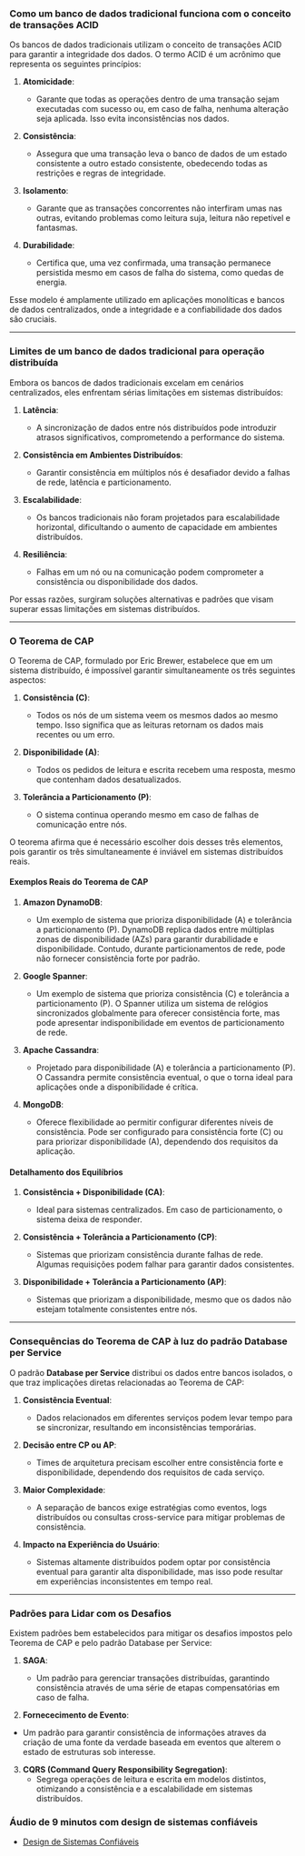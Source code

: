 ### Como um banco de dados tradicional funciona com o conceito de transações ACID

Os bancos de dados tradicionais utilizam o conceito de transações ACID para garantir a integridade dos dados. O termo ACID é um acrônimo que representa os seguintes princípios:

1. **Atomicidade**:
   - Garante que todas as operações dentro de uma transação sejam executadas com sucesso ou, em caso de falha, nenhuma alteração seja aplicada. Isso evita inconsistências nos dados.

2. **Consistência**:
   - Assegura que uma transação leva o banco de dados de um estado consistente a outro estado consistente, obedecendo todas as restrições e regras de integridade.

3. **Isolamento**:
   - Garante que as transações concorrentes não interfiram umas nas outras, evitando problemas como leitura suja, leitura não repetível e fantasmas.

4. **Durabilidade**:
   - Certifica que, uma vez confirmada, uma transação permanece persistida mesmo em casos de falha do sistema, como quedas de energia.

Esse modelo é amplamente utilizado em aplicações monolíticas e bancos de dados centralizados, onde a integridade e a confiabilidade dos dados são cruciais.

---

### Limites de um banco de dados tradicional para operação distribuída

Embora os bancos de dados tradicionais excelam em cenários centralizados, eles enfrentam sérias limitações em sistemas distribuídos:

1. **Latência**:
   - A sincronização de dados entre nós distribuídos pode introduzir atrasos significativos, comprometendo a performance do sistema.

2. **Consistência em Ambientes Distribuídos**:
   - Garantir consistência em múltiplos nós é desafiador devido a falhas de rede, latência e particionamento.

3. **Escalabilidade**:
   - Os bancos tradicionais não foram projetados para escalabilidade horizontal, dificultando o aumento de capacidade em ambientes distribuídos.

4. **Resiliência**:
   - Falhas em um nó ou na comunicação podem comprometer a consistência ou disponibilidade dos dados.

Por essas razões, surgiram soluções alternativas e padrões que visam superar essas limitações em sistemas distribuídos.

---

### O Teorema de CAP

O Teorema de CAP, formulado por Eric Brewer, estabelece que em um sistema distribuído, é impossível garantir simultaneamente os três seguintes aspectos:

1. **Consistência (C)**:
   - Todos os nós de um sistema veem os mesmos dados ao mesmo tempo. Isso significa que as leituras retornam os dados mais recentes ou um erro.

2. **Disponibilidade (A)**:
   - Todos os pedidos de leitura e escrita recebem uma resposta, mesmo que contenham dados desatualizados.

3. **Tolerância a Particionamento (P)**:
   - O sistema continua operando mesmo em caso de falhas de comunicação entre nós.

O teorema afirma que é necessário escolher dois desses três elementos, pois garantir os três simultaneamente é inviável em sistemas distribuídos reais.

#### Exemplos Reais do Teorema de CAP

1. **Amazon DynamoDB**:
   - Um exemplo de sistema que prioriza disponibilidade (A) e tolerância a particionamento (P). DynamoDB replica dados entre múltiplas zonas de disponibilidade (AZs) para garantir durabilidade e disponibilidade. Contudo, durante particionamentos de rede, pode não fornecer consistência forte por padrão.

2. **Google Spanner**:
   - Um exemplo de sistema que prioriza consistência (C) e tolerância a particionamento (P). O Spanner utiliza um sistema de relógios sincronizados globalmente para oferecer consistência forte, mas pode apresentar indisponibilidade em eventos de particionamento de rede.

3. **Apache Cassandra**:
   - Projetado para disponibilidade (A) e tolerância a particionamento (P). O Cassandra permite consistência eventual, o que o torna ideal para aplicações onde a disponibilidade é crítica.

4. **MongoDB**:
   - Oferece flexibilidade ao permitir configurar diferentes níveis de consistência. Pode ser configurado para consistência forte (C) ou para priorizar disponibilidade (A), dependendo dos requisitos da aplicação.

#### Detalhamento dos Equilíbrios

1. **Consistência + Disponibilidade (CA)**:
   - Ideal para sistemas centralizados. Em caso de particionamento, o sistema deixa de responder.

2. **Consistência + Tolerância a Particionamento (CP)**:
   - Sistemas que priorizam consistência durante falhas de rede. Algumas requisições podem falhar para garantir dados consistentes.

3. **Disponibilidade + Tolerância a Particionamento (AP)**:
   - Sistemas que priorizam a disponibilidade, mesmo que os dados não estejam totalmente consistentes entre nós.

---

### Consequências do Teorema de CAP à luz do padrão Database per Service

O padrão **Database per Service** distribui os dados entre bancos isolados, o que traz implicações diretas relacionadas ao Teorema de CAP:

1. **Consistência Eventual**:
   - Dados relacionados em diferentes serviços podem levar tempo para se sincronizar, resultando em inconsistências temporárias.

2. **Decisão entre CP ou AP**:
   - Times de arquitetura precisam escolher entre consistência forte e disponibilidade, dependendo dos requisitos de cada serviço.

3. **Maior Complexidade**:
   - A separação de bancos exige estratégias como eventos, logs distribuídos ou consultas cross-service para mitigar problemas de consistência.

4. **Impacto na Experiência do Usuário**:
   - Sistemas altamente distribuídos podem optar por consistência eventual para garantir alta disponibilidade, mas isso pode resultar em experiências inconsistentes em tempo real.

---

### Padrões para Lidar com os Desafios

Existem padrões bem estabelecidos para mitigar os desafios impostos pelo Teorema de CAP e pelo padrão Database per Service:

1. **SAGA**:
   - Um padrão para gerenciar transações distribuídas, garantindo consistência através de uma série de etapas compensatórias em caso de falha.

2. **Fornececimento de Evento**:
  - Um padrão para garantir consistência de informações atraves da criação de uma fonte da verdade baseada em eventos que alterem o estado de estruturas sob interesse.

3. **CQRS (Command Query Responsibility Segregation)**:
   - Segrega operações de leitura e escrita em modelos distintos, otimizando a consistência e a escalabilidade em sistemas distribuídos.


### Áudio de 9 minutos com design de sistemas confiáveis
- <a href="https://www.dropbox.com/scl/fi/r5vlu9deawvkzi0xcfzek/Design-Confiavel-Os-Pilares-da-Confiabilidade-de-Sistemas-Distribu-dos.wav?rlkey=vfl40a2qr5t9bsi140q0wcmdr&dl=0">Design de Sistemas Confiáveis</a>


